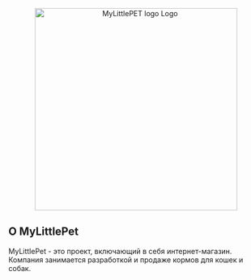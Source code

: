 <p align="center"><a href="https://mylittlepet.online" target="_blank"><img src="https://ucc44c8cf34b1d5727ad3228485b.previews.dropboxusercontent.com/p/thumb/ACT3OFFG3xF_ZfEpzihQF1Ew90oKjXSmsURB_Bs6LqbGZcK1kraimg-6NvVgq_zCI6cVDyqrKtCKhFJqHPC3gomrZUm4NsTOs4pwETB7zgacgnFz8ta-WadMYjA9V--81DqM6vW9jNGMJkswxxl_FxFubnlQzl_-oBY5Md-be9s99gVH29QyOBmDtD8CplSSKsEIeUoPBKx6OBSlMyoboaguEZg3RiZBVX5aaFR8ZNqqyLXfhpuYiQDunZD_gA19HKi7IESr8VKfmbLQv2F4uRfsZo3MVJxwFjXcYd1iSDY3GPpfnSwYB2agkJZxhrSTZi3dInRdxqW1zO9qKOxIH45WoRJb2C85Wrn8JN1-4BQsMuEknv7_Qx8Fw2i48gNdLfk/p.png" width="400" backgroundColor="#FED843" padding="20px" borderRadius="20px" alt="MyLittlePET logo Logo"></a></p>



## О MyLittlePet

MyLittlePet - это проект, включающий в себя интернет-магазин. Компания занимается разработкой и продаже кормов для кошек и собак.


